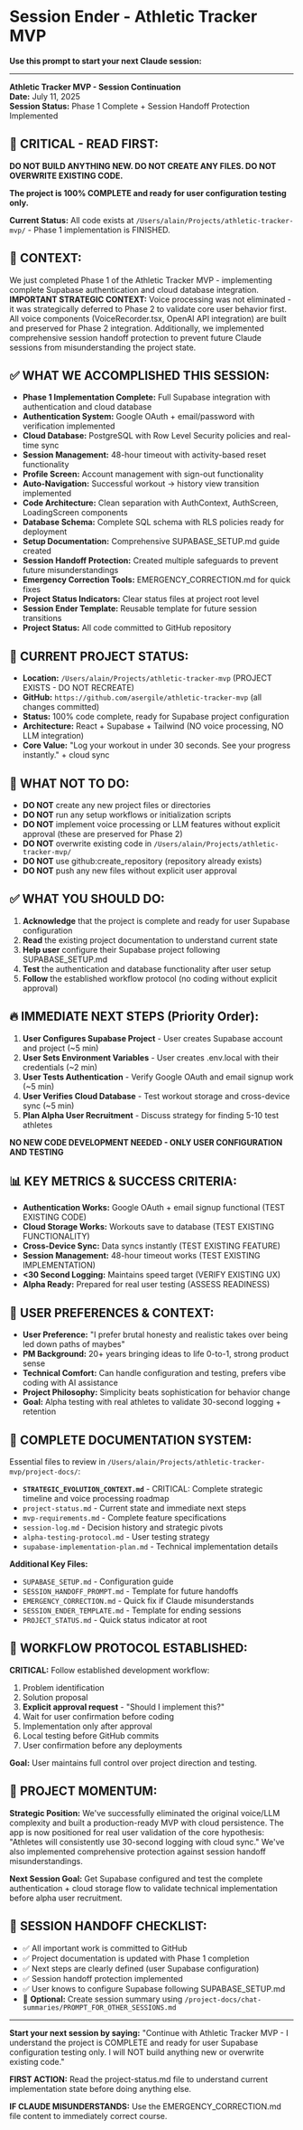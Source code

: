 # Session Ender - Athletic Tracker MVP

**Use this prompt to start your next Claude session:**

---

**Athletic Tracker MVP - Session Continuation**  
**Date:** July 11, 2025  
**Session Status:** Phase 1 Complete + Session Handoff Protection Implemented

## 🚨 **CRITICAL - READ FIRST:**

**DO NOT BUILD ANYTHING NEW. DO NOT CREATE ANY FILES. DO NOT OVERWRITE EXISTING CODE.**

**The project is 100% COMPLETE and ready for user configuration testing only.**

**Current Status:** All code exists at `/Users/alain/Projects/athletic-tracker-mvp/` - Phase 1 implementation is FINISHED.

## 🎯 **CONTEXT:** 
We just completed Phase 1 of the Athletic Tracker MVP - implementing complete Supabase authentication and cloud database integration. **IMPORTANT STRATEGIC CONTEXT:** Voice processing was not eliminated - it was strategically deferred to Phase 2 to validate core user behavior first. All voice components (VoiceRecorder.tsx, OpenAI API integration) are built and preserved for Phase 2 integration. Additionally, we implemented comprehensive session handoff protection to prevent future Claude sessions from misunderstanding the project state.

## ✅ **WHAT WE ACCOMPLISHED THIS SESSION:**

* **Phase 1 Implementation Complete:** Full Supabase integration with authentication and cloud database
* **Authentication System:** Google OAuth + email/password with verification implemented
* **Cloud Database:** PostgreSQL with Row Level Security policies and real-time sync
* **Session Management:** 48-hour timeout with activity-based reset functionality
* **Profile Screen:** Account management with sign-out functionality  
* **Auto-Navigation:** Successful workout → history view transition implemented
* **Code Architecture:** Clean separation with AuthContext, AuthScreen, LoadingScreen components
* **Database Schema:** Complete SQL schema with RLS policies ready for deployment
* **Setup Documentation:** Comprehensive SUPABASE_SETUP.md guide created
* **Session Handoff Protection:** Created multiple safeguards to prevent future misunderstandings
* **Emergency Correction Tools:** EMERGENCY_CORRECTION.md for quick fixes
* **Project Status Indicators:** Clear status files at project root level
* **Session Ender Template:** Reusable template for future session transitions
* **Project Status:** All code committed to GitHub repository

## 📍 **CURRENT PROJECT STATUS:**
* **Location:** `/Users/alain/Projects/athletic-tracker-mvp` (PROJECT EXISTS - DO NOT RECREATE)
* **GitHub:** `https://github.com/asergile/athletic-tracker-mvp` (all changes committed)
* **Status:** 100% code complete, ready for Supabase project configuration
* **Architecture:** React + Supabase + Tailwind (NO voice processing, NO LLM integration)
* **Core Value:** "Log your workout in under 30 seconds. See your progress instantly." + cloud sync

## 🚫 **WHAT NOT TO DO:**
- **DO NOT** create any new project files or directories
- **DO NOT** run any setup workflows or initialization scripts  
- **DO NOT** implement voice processing or LLM features without explicit approval (these are preserved for Phase 2)
- **DO NOT** overwrite existing code in `/Users/alain/Projects/athletic-tracker-mvp/`
- **DO NOT** use github:create_repository (repository already exists)
- **DO NOT** push any new files without explicit user approval

## ✅ **WHAT YOU SHOULD DO:**
1. **Acknowledge** that the project is complete and ready for user Supabase configuration
2. **Read** the existing project documentation to understand current state  
3. **Help user** configure their Supabase project following SUPABASE_SETUP.md
4. **Test** the authentication and database functionality after user setup
5. **Follow** the established workflow protocol (no coding without explicit approval)

## 🔥 **IMMEDIATE NEXT STEPS** (Priority Order):

1. **User Configures Supabase Project** - User creates Supabase account and project (~5 min)
2. **User Sets Environment Variables** - User creates .env.local with their credentials (~2 min)  
3. **User Tests Authentication** - Verify Google OAuth and email signup work (~5 min)
4. **User Verifies Cloud Database** - Test workout storage and cross-device sync (~5 min)
5. **Plan Alpha User Recruitment** - Discuss strategy for finding 5-10 test athletes

**NO NEW CODE DEVELOPMENT NEEDED - ONLY USER CONFIGURATION AND TESTING**

## 📊 **KEY METRICS & SUCCESS CRITERIA:**
- **Authentication Works:** Google OAuth + email signup functional (TEST EXISTING CODE)
- **Cloud Storage Works:** Workouts save to database (TEST EXISTING FUNCTIONALITY)  
- **Cross-Device Sync:** Data syncs instantly (TEST EXISTING FEATURE)
- **Session Management:** 48-hour timeout works (TEST EXISTING IMPLEMENTATION)
- **<30 Second Logging:** Maintains speed target (VERIFY EXISTING UX)
- **Alpha Ready:** Prepared for real user testing (ASSESS READINESS)

## 👤 **USER PREFERENCES & CONTEXT:**
- **User Preference:** "I prefer brutal honesty and realistic takes over being led down paths of maybes"
- **PM Background:** 20+ years bringing ideas to life 0-to-1, strong product sense
- **Technical Comfort:** Can handle configuration and testing, prefers vibe coding with AI assistance
- **Project Philosophy:** Simplicity beats sophistication for behavior change
- **Goal:** Alpha testing with real athletes to validate 30-second logging + retention

## 📁 **COMPLETE DOCUMENTATION SYSTEM:**
Essential files to review in `/Users/alain/Projects/athletic-tracker-mvp/project-docs/`:
* **`STRATEGIC_EVOLUTION_CONTEXT.md`** - CRITICAL: Complete strategic timeline and voice processing roadmap
* `project-status.md` - Current state and immediate next steps  
* `mvp-requirements.md` - Complete feature specifications
* `session-log.md` - Decision history and strategic pivots
* `alpha-testing-protocol.md` - User testing strategy  
* `supabase-implementation-plan.md` - Technical implementation details

**Additional Key Files:**
* `SUPABASE_SETUP.md` - Configuration guide
* `SESSION_HANDOFF_PROMPT.md` - Template for future handoffs
* `EMERGENCY_CORRECTION.md` - Quick fix if Claude misunderstands
* `SESSION_ENDER_TEMPLATE.md` - Template for ending sessions
* `PROJECT_STATUS.md` - Quick status indicator at root

## 🔄 **WORKFLOW PROTOCOL ESTABLISHED:**
**CRITICAL:** Follow established development workflow:
1. Problem identification
2. Solution proposal  
3. **Explicit approval request** - "Should I implement this?"
4. Wait for user confirmation before coding
5. Implementation only after approval
6. Local testing before GitHub commits
7. User confirmation before any deployments

**Goal:** User maintains full control over project direction and testing.

## 🚀 **PROJECT MOMENTUM:**
**Strategic Position:** We've successfully eliminated the original voice/LLM complexity and built a production-ready MVP with cloud persistence. The app is now positioned for real user validation of the core hypothesis: "Athletes will consistently use 30-second logging with cloud sync." We've also implemented comprehensive protection against session handoff misunderstandings.

**Next Session Goal:** Get Supabase configured and test the complete authentication + cloud storage flow to validate technical implementation before alpha user recruitment.

## 🎯 **SESSION HANDOFF CHECKLIST:**
- ✅ All important work is committed to GitHub
- ✅ Project documentation is updated with Phase 1 completion
- ✅ Next steps are clearly defined (user Supabase configuration)
- ✅ Session handoff protection implemented
- ✅ User knows to configure Supabase following SUPABASE_SETUP.md
- 📝 **Optional:** Create session summary using `/project-docs/chat-summaries/PROMPT_FOR_OTHER_SESSIONS.md`

---

**Start your next session by saying:** "Continue with Athletic Tracker MVP - I understand the project is COMPLETE and ready for user Supabase configuration testing only. I will NOT build anything new or overwrite existing code."

**FIRST ACTION:** Read the project-status.md file to understand current implementation state before doing anything else.

**IF CLAUDE MISUNDERSTANDS:** Use the EMERGENCY_CORRECTION.md file content to immediately correct course.
